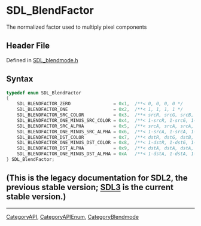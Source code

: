 # SDL_BlendFactor

The normalized factor used to multiply pixel components

## Header File

Defined in [SDL_blendmode.h](https://github.com/libsdl-org/SDL/blob/SDL2/include/SDL_blendmode.h)

## Syntax

```c
typedef enum SDL_BlendFactor
{
    SDL_BLENDFACTOR_ZERO                = 0x1,  /**< 0, 0, 0, 0 */
    SDL_BLENDFACTOR_ONE                 = 0x2,  /**< 1, 1, 1, 1 */
    SDL_BLENDFACTOR_SRC_COLOR           = 0x3,  /**< srcR, srcG, srcB, srcA */
    SDL_BLENDFACTOR_ONE_MINUS_SRC_COLOR = 0x4,  /**< 1-srcR, 1-srcG, 1-srcB, 1-srcA */
    SDL_BLENDFACTOR_SRC_ALPHA           = 0x5,  /**< srcA, srcA, srcA, srcA */
    SDL_BLENDFACTOR_ONE_MINUS_SRC_ALPHA = 0x6,  /**< 1-srcA, 1-srcA, 1-srcA, 1-srcA */
    SDL_BLENDFACTOR_DST_COLOR           = 0x7,  /**< dstR, dstG, dstB, dstA */
    SDL_BLENDFACTOR_ONE_MINUS_DST_COLOR = 0x8,  /**< 1-dstR, 1-dstG, 1-dstB, 1-dstA */
    SDL_BLENDFACTOR_DST_ALPHA           = 0x9,  /**< dstA, dstA, dstA, dstA */
    SDL_BLENDFACTOR_ONE_MINUS_DST_ALPHA = 0xA   /**< 1-dstA, 1-dstA, 1-dstA, 1-dstA */
} SDL_BlendFactor;
```

## (This is the legacy documentation for SDL2, the previous stable version; [SDL3](https://wiki.libsdl.org/SDL3/) is the current stable version.)



----
[CategoryAPI](CategoryAPI), [CategoryAPIEnum](CategoryAPIEnum), [CategoryBlendmode](CategoryBlendmode)

